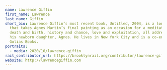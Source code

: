 ```yaml
---
name: Lawrence Giffin
first_name: Lawrence
last_name: Giffin
short_bio: Lawrence Giffin’s most recent book, Untitled, 2004, is a long poem
  that takes Agnes Martin’s final painting as an occasion for a meditation on
  death and birth, history and chance, love and exploitation, all addressed to
  his newborn daughter, Agnes. He lives in New York City and is a co-editor at
  Golias Books.
portraits:
  - media: 2020/10/lawrence-giffin
rail_contributor_url: https://brooklynrail.org/contributor/lawrence-giffin
website: http://lawrencegiffin.com
---
```

